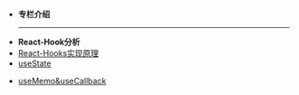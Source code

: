 

<!-- docs/_sidebar.md -->

* **专栏介绍**

  ------

- **React-Hook分析**
- [React-Hooks实现原理](React全家桶/React源码解读/React-Hooks实现原理.md)
- [useState](React全家桶/React源码解读/React源码之useState.md)

* [useMemo&useCallback](React全家桶/React源码解读/React源码之useMemo-useCallback.md)

  
